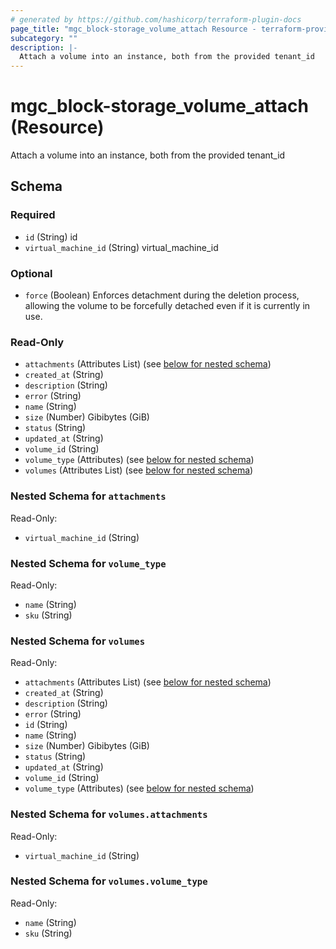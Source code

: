 ```yaml
---
# generated by https://github.com/hashicorp/terraform-plugin-docs
page_title: "mgc_block-storage_volume_attach Resource - terraform-provider-mgc"
subcategory: ""
description: |-
  Attach a volume into an instance, both from the provided tenant_id
---
```


# mgc_block-storage_volume_attach (Resource)

Attach a volume into an instance, both from the provided tenant_id



<!-- schema generated by tfplugindocs -->
## Schema

### Required

- `id` (String) id
- `virtual_machine_id` (String) virtual_machine_id

### Optional

- `force` (Boolean) Enforces detachment during the deletion process, allowing the volume to be forcefully
detached even if it is currently in use.

### Read-Only

- `attachments` (Attributes List) (see [below for nested schema](#nestedatt--attachments))
- `created_at` (String)
- `description` (String)
- `error` (String)
- `name` (String)
- `size` (Number) Gibibytes (GiB)
- `status` (String)
- `updated_at` (String)
- `volume_id` (String)
- `volume_type` (Attributes) (see [below for nested schema](#nestedatt--volume_type))
- `volumes` (Attributes List) (see [below for nested schema](#nestedatt--volumes))

<a id="nestedatt--attachments"></a>
### Nested Schema for `attachments`

Read-Only:

- `virtual_machine_id` (String)


<a id="nestedatt--volume_type"></a>
### Nested Schema for `volume_type`

Read-Only:

- `name` (String)
- `sku` (String)


<a id="nestedatt--volumes"></a>
### Nested Schema for `volumes`

Read-Only:

- `attachments` (Attributes List) (see [below for nested schema](#nestedatt--volumes--attachments))
- `created_at` (String)
- `description` (String)
- `error` (String)
- `id` (String)
- `name` (String)
- `size` (Number) Gibibytes (GiB)
- `status` (String)
- `updated_at` (String)
- `volume_id` (String)
- `volume_type` (Attributes) (see [below for nested schema](#nestedatt--volumes--volume_type))

<a id="nestedatt--volumes--attachments"></a>
### Nested Schema for `volumes.attachments`

Read-Only:

- `virtual_machine_id` (String)


<a id="nestedatt--volumes--volume_type"></a>
### Nested Schema for `volumes.volume_type`

Read-Only:

- `name` (String)
- `sku` (String)
